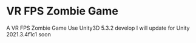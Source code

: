# VR FPS Zombie Game
A VR FPS Zombie Game
Use Unity3D 5.3.2 develop
I will update for Unity 2021.3.4f1c1 soon
